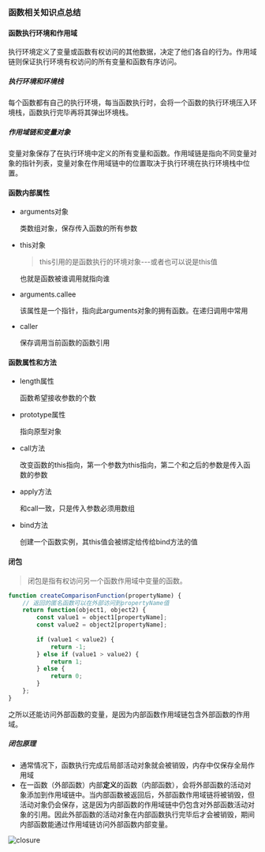 ### 函数相关知识点总结

#### 函数执行环境和作用域

​	执行环境定义了变量或函数有权访问的其他数据，决定了他们各自的行为。作用域链则保证执行环境有权访问的所有变量和函数有序访问。

##### 执行环境和环境栈

​	每个函数都有自己的执行环境，每当函数执行时，会将一个函数的执行环境压入环境栈，函数执行完毕再将其弹出环境栈。

##### 作用域链和变量对象

​	变量对象保存了在执行环境中定义的所有变量和函数。作用域链是指向不同变量对象的指针列表，变量对象在作用域链中的位置取决于执行环境在执行环境栈中位置。



#### 函数内部属性

- arguments对象

  类数组对象，保存传入函数的所有参数

- this对象

  > this引用的是函数执行的环境对象---或者也可以说是this值

  也就是函数被谁调用就指向谁

- arguments.callee

  该属性是一个指针，指向此arguments对象的拥有函数。在递归调用中常用

- caller

  保存调用当前函数的函数引用



#### 函数属性和方法

- length属性

  函数希望接收参数的个数

- prototype属性

  指向原型对象

- call方法

  改变函数的this指向，第一个参数为this指向，第二个和之后的参数是传入函数的参数

- apply方法

  和call一致，只是传入参数必须用数组

- bind方法

  创建一个函数实例，其this值会被绑定给传给bind方法的值



#### 闭包

> 闭包是指有权访问另一个函数作用域中变量的函数。

```javascript
function createComparisonFunction(propertyName) {
    // 返回的匿名函数可以在外部访问到propertyName值
    return function(object1, object2) {
        const value1 = object1[propertyName];
        const value2 = object2[propertyName];
        
        if (value1 < value2) {
            return -1;
        } else if (value1 > value2) {
            return 1;
        } else {
            return 0;
        }
    };
}
```

​	之所以还能访问外部函数的变量，是因为内部函数作用域链包含外部函数的作用域。

##### 闭包原理

- 通常情况下，函数执行完成后局部活动对象就会被销毁，内存中仅保存全局作用域
- 在一函数（外部函数）内部<strong>定义</strong>的函数（内部函数），会将外部函数的活动对象添加到作用域链中。当内部函数被返回后，外部函数作用域链将被销毁，但活动对象仍会保存，这是因为内部函数的作用域链中仍包含对外部函数活动对象的引用。因此外部函数的活动对象在内部函数执行完毕后才会被销毁，期间内部函数能通过作用域链访问外部函数内部变量。

![closure](https://user-gold-cdn.xitu.io/2018/7/20/164b3513e1cabd5d?imageView2/0/w/1280/h/960/format/webp/ignore-error/1)